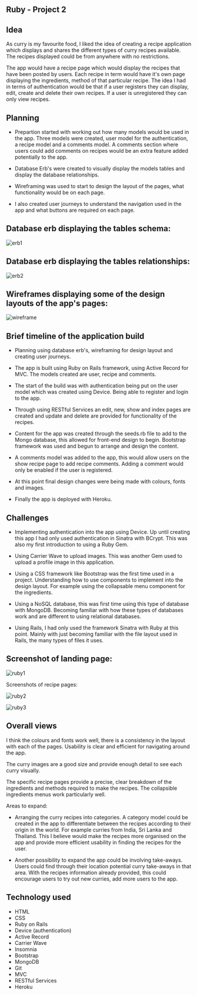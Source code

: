 
Ruby - Project 2
-----------------

Idea
-----

As curry is my favourite food, I liked the idea of creating a recipe application which displays and shares the different types of curry recipes available. The recipes displayed could be from anywhere with no restrictions.

The app would have a recipe page which would display the recipes that have been posted by users. Each recipe in term would have it's own page displaying the ingredients, method of that particular recipe. The idea I had in terms of authentication would be that if a user registers they can display, edit, create and delete their own recipes. If a user is unregistered they can only view recipes.

Planning
---------

- Prepartion started with working out how many models would be used in the app. Three models were created, user model for the authentication, a recipe model and a comments model. A comments section where users could add comments on recipes would be an extra feature added potentially to the app.

- Database Erb's were created to visually display the models tables and display the database relationships.

- Wireframing was used to start to design the layout of the pages, what functionality would be on each page.

- I also created user journeys to understand the navigation used in the app and what buttons are required on each page.

Database erb displaying the tables schema:
------------------------------------------

![erb1](https://cloud.githubusercontent.com/assets/17442168/19132256/a185f93a-8b4a-11e6-81b8-a7505479af57.png)

Database erb displaying the tables relationships:
--------------------------------------------------

![erb2](https://cloud.githubusercontent.com/assets/17442168/19132273/b3873662-8b4a-11e6-8ce5-30be7baddea1.png)

Wireframes displaying some of the design layouts of the app's pages:
---------------------------------------------------------------------

![wireframe](https://cloud.githubusercontent.com/assets/17442168/19132295/c42c0902-8b4a-11e6-882a-7936e60d00dc.png)

Brief timeline of the application build
----------------------------------------

- Planning using database erb's, wireframing for design layout and creating user journeys.

- The app is built using Ruby on Rails framework, using Active Record for MVC. The models created are user, recipe and comments.

- The start of the build was with authentication being put on the user model which was created using Device. Being able to register and login to the app.

- Through using RESTful Services an edit, new, show and index pages are created and update and delete are provided for functionality of the recipes.

- Content for the app was created through the seeds.rb file to add to the Mongo database, this allowed for front-end design to begin. Bootstrap framework was used and begun to arrange and design the content.

- A comments model was added to the app, this would allow users on the show recipe page to add recipe comments. Adding a comment would only be enabled if the user is registered.

- At this point final design changes were being made with colours, fonts and images.

- Finally the app is deployed with Heroku.

Challenges
-----------

- Implementing authentication into the app using Device. Up until creating this app I had only used authentication in Sinatra with BCrypt. This was also my first introduction to using a Ruby Gem.

- Using Carrier Wave to upload images. This was another Gem used to upload a profile image in this application.

- Using a CSS framework like Bootstrap was the first time used in a project. Understanding how to use components to implement into the design layout. For example using the collapsable menu component for the ingredients.

- Using a NoSQL database, this was first time using this type of database with MongoDB. Becoming familiar with how these types of databases work and are different to using relational databases.

- Using Rails, I had only used the framework Sinatra with Ruby at this point. Mainly with just becoming familiar with the file layout used in Rails, the many types of files it uses.

Screenshot of landing page:
--------------------------------

![ruby1](https://cloud.githubusercontent.com/assets/17442168/19132319/d431c30a-8b4a-11e6-905d-17a867102650.png)

Screenshots of recipe pages:

![ruby2](https://cloud.githubusercontent.com/assets/17442168/19132327/e18b08d6-8b4a-11e6-8006-da7a0c98851c.png)

![ruby3](https://cloud.githubusercontent.com/assets/17442168/19132345/eefb0d4a-8b4a-11e6-9ac3-45061af556f1.png)

Overall views
--------------

I think the colours and fonts work well, there is a consistency in the layout with each of the pages. Usability is clear and efficient for navigating around the app.

The curry images are a good size and provide enough detail to see each curry visually.

The specific recipe pages provide a precise, clear breakdown of the ingredients and methods required to make the recipes. The collapsible ingredients menus work particularly well.

Areas to expand:

- Arranging the curry recipes into categories. A category model could be created in the app to differentiate between the recipes according to their origin in the world. For example curries from India, Sri Lanka and Thailand. This I believe would make the recipes more organised on the app and provide more efficient usability in finding the recipes for the user.

- Another possibility to expand the app could be involving take-aways. Users could find through their location potential curry take-aways in that area. With the recipes information already provided, this could encourage users to try out new curries, add more users to the app.

Technology used
----------------

- HTML 
- CSS 
- Ruby on Rails 
- Device (authentication) 
- Active Record 
- Carrier Wave 
- Insomnia 
- Bootstrap 
- MongoDB 
- Git 
- MVC 
- RESTful Services 
- Heroku


